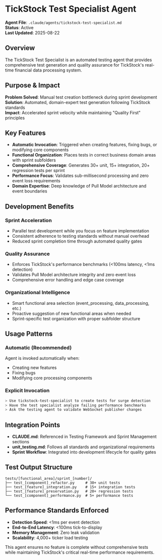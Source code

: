 # TickStock Test Specialist Agent

**Agent File**: `.claude/agents/tickstock-test-specialist.md`  
**Status**: Active  
**Last Updated**: 2025-08-22

## Overview

The TickStock Test Specialist is an automated testing agent that provides comprehensive test generation and quality assurance for TickStock's real-time financial data processing system.

## Purpose & Impact

**Problem Solved**: Manual test creation bottleneck during sprint development  
**Solution**: Automated, domain-expert test generation following TickStock standards  
**Impact**: Accelerated sprint velocity while maintaining "Quality First" principles

## Key Features

- **Automatic Invocation**: Triggered when creating features, fixing bugs, or modifying core components
- **Functional Organization**: Places tests in correct business domain areas with sprint subfolders
- **Comprehensive Coverage**: Generates 30+ unit, 15+ integration, 20+ regression tests per sprint
- **Performance Focus**: Validates sub-millisecond processing and zero event loss requirements
- **Domain Expertise**: Deep knowledge of Pull Model architecture and event boundaries

## Development Benefits

### Sprint Acceleration
- Parallel test development while you focus on feature implementation
- Consistent adherence to testing standards without manual overhead
- Reduced sprint completion time through automated quality gates

### Quality Assurance
- Enforces TickStock's performance benchmarks (<100ms latency, <1ms detection)
- Validates Pull Model architecture integrity and zero event loss
- Comprehensive error handling and edge case coverage

### Organizational Intelligence
- Smart functional area selection (event_processing, data_processing, etc.)
- Proactive suggestion of new functional areas when needed
- Sprint-specific test organization with proper subfolder structure

## Usage Patterns

### Automatic (Recommended)
Agent is invoked automatically when:
- Creating new features
- Fixing bugs
- Modifying core processing components

### Explicit Invocation
```bash
> Use tickstock-test-specialist to create tests for surge detection
> Have the test specialist analyze failing performance benchmarks
> Ask the testing agent to validate WebSocket publisher changes
```

## Integration Points

- **CLAUDE.md**: Referenced in Testing Framework and Sprint Management sections
- **unit_testing.md**: Follows all standards and organizational requirements
- **Sprint Workflow**: Integrated into development lifecycle for quality gates

## Test Output Structure

```
tests/[functional_area]/sprint_[number]/
├── test_[component]_refactor.py     # 30+ unit tests
├── test_[feature]_integration.py    # 15+ integration tests  
├── test_[feature]_preservation.py   # 20+ regression tests
└── test_[component]_performance.py  # 5+ performance tests
```

## Performance Standards Enforced

- **Detection Speed**: <1ms per event detection
- **End-to-End Latency**: <100ms tick-to-display
- **Memory Management**: Zero leak validation
- **Scalability**: 4,000+ ticker load testing

This agent ensures no feature is complete without comprehensive tests while maintaining TickStock's critical real-time performance requirements.